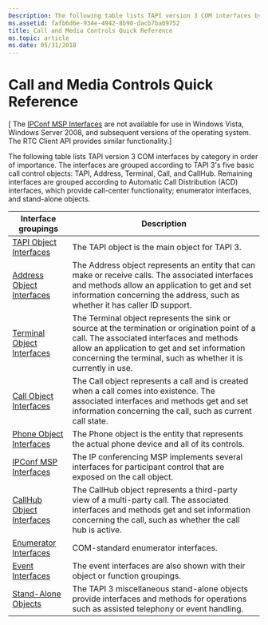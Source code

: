 ```yaml
---
Description: The following table lists TAPI version 3 COM interfaces by category in order of importance.
ms.assetid: fafb6d6e-934e-4942-8b90-dacb7ba09752
title: Call and Media Controls Quick Reference
ms.topic: article
ms.date: 05/31/2018
---
```


# Call and Media Controls Quick Reference

\[ The [IPConf MSP Interfaces](ipconf-msp-interfaces.md) are not available for use in Windows Vista, Windows Server 2008, and subsequent versions of the operating system. The RTC Client API provides similar functionality.\]

The following table lists TAPI version 3 COM interfaces by category in order of importance. The interfaces are grouped according to TAPI 3's five basic call control objects: TAPI, Address, Terminal, Call, and CallHub. Remaining interfaces are grouped according to Automatic Call Distribution (ACD) interfaces, which provide call-center functionality; enumerator interfaces, and stand-alone objects.



| Interface groupings                                          | Description                                                                                                                                                                                                                                                 |
|--------------------------------------------------------------|-------------------------------------------------------------------------------------------------------------------------------------------------------------------------------------------------------------------------------------------------------------|
| [TAPI Object Interfaces](tapi-object-interfaces.md)         | The TAPI object is the main object for TAPI 3.                                                                                                                                                                                                              |
| [Address Object Interfaces](address-object-interfaces.md)   | The Address object represents an entity that can make or receive calls. The associated interfaces and methods allow an application to get and set information concerning the address, such as whether it has caller ID support.                             |
| [Terminal Object Interfaces](terminal-object-interfaces.md) | The Terminal object represents the sink or source at the termination or origination point of a call. The associated interfaces and methods allow an application to get and set information concerning the terminal, such as whether it is currently in use. |
| [Call Object Interfaces](call-object-interfaces.md)         | The Call object represents a call and is created when a call comes into existence. The associated interfaces and methods get and set information concerning the call, such as current call state.                                                           |
| [Phone Object Interfaces](phone-object-interfaces.md)       | The Phone object is the entity that represents the actual phone device and all of its controls.                                                                                                                                                             |
| [IPConf MSP Interfaces](ipconf-msp-interfaces.md)           | The IP conferencing MSP implements several interfaces for participant control that are exposed on the call object.                                                                                                                                          |
| [CallHub Object Interfaces](callhub-object-interfaces.md)   | The CallHub object represents a third-party view of a multi-party call. The associated interfaces and methods get and set information concerning the call, such as whether the call hub is active.                                                          |
| [Enumerator Interfaces](enumerator-interfaces.md)           | COM-standard enumerator interfaces.                                                                                                                                                                                                                         |
| [Event Interfaces](https://msdn.microsoft.com/en-us/library/ms734880(v=VS.85).aspx)            | The event interfaces are also shown with their object or function groupings.                                                                                                                                                                                |
| [Stand-Alone Objects](stand-alone-objects.md)               | The TAPI 3 miscellaneous stand-alone objects provide interfaces and methods for operations such as assisted telephony or event handling.                                                                                                                    |



 

 

 



